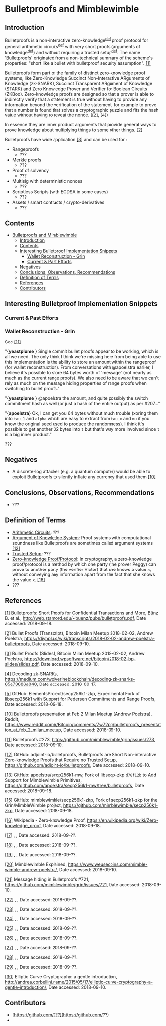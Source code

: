 # <a name="h-Bulletproofs-and-Mimblewimble"> </a>Bulletproofs and Mimblewimble

## <a name="h-Introduction"> </a>Introduction

Bulletproofs is a non-interactive zero-knowledge<sup>[def](#zk)</sup> proof protocol for general arithmetic circuits<sup>[def](#ac)</sup> with very short proofs (arguments of knowledge<sup>[def](#afs)</sup>) and without requiring a trusted setup<sup>[def](#ts)</sup>. The name 'Bulletproofs' originated from a non-technical summary of the scheme's properties: "short like a bullet with bulletproof security assumption". [[1]][\[1\]]

Bulletproofs form part of the family of distinct zero-knowledge proof systems, like Zero-Knowledge Succinct Non-Interactive ARguments of Knowledge (zk-SNARK), Succinct Transparent ARgument of Knowledge (STARK) and Zero Knowledge Prover and Verifier for Boolean Circuits (ZKBoo).  Zero-knowledge proofs are designed so that a prover is able to indirectly verify that a statement is true without having to provide any information beyond the verification of the statement, for example to prove that a number is found that solves a cryptographic puzzle and fits the hash value without having to reveal the nonce. ([[2]][\[2\]], [[4]][\[4\]])

In essence they are inner product arguments that provide general ways to prove knowledge about multiplying things to some other things. [[2]][\[2\]]



Bulletproofs have wide application [[3]][\[3\]] and can be used for :

- Rangeproofs
  - ???
- Merkle proofs
  - ???
- Proof of solvency
  - ???
- Multisig with deterministic nonces
  - ???
- Scriptless Scripts (with ECDSA in some cases)
  - ???
- Assets / smart contracts / crypto-derivatives
  - ???



## <a name="h-Contents"> </a>Contents

- [Bulletproofs and Mimblewimble](#h-Bulletproofs-and-Mimblewimble)
  - [Introduction](#h-Introduction)
  - [Contents](#h-Contents)
  - [Interesting Bulletproof Implementation Snippets](#h-Interesting-Bulletproof-Implementation-Snippets)
    - [Wallet Reconstruction - Grin](#h-Wallet-Reconstruction-Grin)
    - [Current & Past Efforts](#h-Current-Past-Efforts)
  - [Negatives](#h-Negatives)
  - [Conclusions, Observations, Recommendations](#h-Conclusions,-Observations,-Recommendations)
  - [Definition of Terms](#h-Definition-of-Terms)
  - [References](#h-References)
  - [Contributors](#h-Contributors)



## <a name="h-Interesting-Bulletproof-Implementation-Snippets"> </a>Interesting Bulletproof Implementation Snippets

### <a name="h-Current-Past-Efforts"> </a>Current & Past Efforts



### <a name="h-Wallet-Reconstruction-Grin"> </a>Wallet Reconstruction - Grin

See  [[11]][\[11\]]

"{**yeastplume** } Single commit bullet proofs appear to be working, which is all we need. The only think I think we're missing here from being able to use this implementation is the ability to store an amount within the rangeproof (for wallet reconstruction). From conversations with @apoelstra earlier, I believe it's possible to store 64 bytes worth of 'message' (not nearly as much as the current range proofs). We also need to be aware that we can't rely as much on the message hiding properties of range proofs when switching to bullet proofs."

"{**yeastplume** } @apoelstra the amount, and quite possibly the switch commitment hash as well (or just a hash of the entire output) as per #207..."

"{**apoelstra**} Ok, I can get you 64 bytes without much trouble (xoring them into `tau_1` and `alpha` which are easy to extract from `tau_x` and `mu` if you know the original seed used to produce the randomness). I think it's possible to get another 32 bytes into `t` but that's way more involved since `t` is a big inner product." 

???

## <a name="h-Negatives"> </a>Negatives

- A discrete-log attacker (e.g. a quantum computer) would be able to exploit Bulletproofs to silently inflate any currency that used them [[10]][\[10\]]

## <a name="h-Conclusions,-Observations,-Recommendations"> </a>Conclusions, Observations, Recommendations

- ???

## <a name="h-Definition-of-Terms"> </a>Definition of Terms

- <u>Arithmetic Circuits</u>:<a name="ac"> </a>???
- <u>Argument of Knowledge System</u>:<a name="afs"> </a>Proof systems with computational soundness like Bulletproofs are sometimes called argument systems [[12]][\[12\]]
- <u>Trusted Setup</u>:<a name="ts"> </a>???
- <u>Zero-knowledge Proof/Protocol</u>:<a name="zk"> </a>In cryptography, a zero-knowledge proof/protocol is a method by which one party (the prover Peggy) can prove to another party (the verifier Victor) that she knows a value `x`, without conveying any information apart from the fact that she knows the value `x`. [[16]][\[16\]]
- ???

## <a name="h-References"> </a>References

[[1]][\[1\]] Bulletproofs: Short Proofs for Confidential Transactions and More, Bünz B. et al., http://web.stanford.edu/~buenz/pubs/bulletproofs.pdf, Date accessed: 2018-09-18.

[\[1\]]: http://web.stanford.edu/~buenz/pubs/bulletproofs.pdf "Bulletproofs: Short Proofs for Confidential Transactions and More, Bünz B. et al"

[[2]][\[2\]] Bullet Proofs (Transcript), Bitcoin Milan Meetup 2018-02-02, Andrew Poelstra, https://diyhpl.us/wiki/transcripts/2018-02-02-andrew-poelstra-bulletproofs, Date accessed: 2018-09-10.

[\[2\]]: https://diyhpl.us/wiki/transcripts/2018-02-02-andrew-poelstra-bulletproofs "Bullet Proofs (Transcript), Bitcoin Milan Meetup 2018-02-02"

[[3]][\[3\]] Bullet Proofs (Slides), Bitcoin Milan Meetup 2018-02-02, Andrew Poelstra, https://download.wpsoftware.net/bitcoin/2018-02-bp-slides/slides.pdf, Date accessed: 2018-09-10.

[\[3\]]: https://download.wpsoftware.net/bitcoin/2018-02-bp-slides/slides.pdf "Bullet Proofs (Slides), Bitcoin Milan Meetup 2018-02-02, Andrew Poelstra"

[[4]][\[4\]] Decoding zk-SNARKs, https://medium.com/wolverineblockchain/decoding-zk-snarks-85e73886a040, Date accessed: 2018-09-17.

[\[4\]]: https://medium.com/wolverineblockchain/decoding-zk-snarks-85e73886a040 "Decoding zk-SNARKs" 

[[5]][\[5\]] GitHub: ElementsProject/secp256k1-zkp, Experimental Fork of libsecp256k1 with Support for Pedersen Commitments and Range Proofs, Date accessed: 2018-09-18.

[\[5\]]: https://github.com/ElementsProject/secp256k1-zkp "GitHub: ElementsProject/secp256k1-zkp, Experimental Fork of libsecp256k1 with Support for Pedersen Commitments and Range Proofs"





[[10]][\[10\]] Bulletproofs presentation at Feb 2 Milan Meetup (Andrew Poelstra), Reddit, https://www.reddit.com/r/Bitcoin/comments/7w72pq/bulletproofs_presentation_at_feb_2_milan_meetup, Date accessed: 2018-09-10.

[\[10\]]: https://www.reddit.com/r/Bitcoin/comments/7w72pq/bulletproofs_presentation_at_feb_2_milan_meetup "Bulletproofs presentation at Feb 2 Milan Meetup (Andrew Poelstra), Reddit"

[[11]][\[11\]] Bulletproofs #273, https://github.com/mimblewimble/grin/issues/273, Date  accessed: 2018-09-10.

[\[11\]]: https://github.com/mimblewimble/grin/issues/273	"Bulletproofs #273"

[[12]][\[12\]] GitHub: adjoint-io/bulletproofs, Bulletproofs are Short Non-interactive Zero-knowledge Proofs that Require no Trusted Setup, https://github.com/adjoint-io/bulletproofs, Date accessed: 2018-09-10.

[\[12\]]: https://github.com/adjoint-io/bulletproofs "GitHub: adjoint-io/bulletproofs, Bulletproofs are Short Non-interactive Zero-knowledge Proofs that Require no Trusted Setup"

[[13]][\[13\]] GitHub: apoelstra/secp256k1-mw, Fork of libsecp-zkp `d78f12b` to Add Support for Mimblewimble Primitives, https://github.com/apoelstra/secp256k1-mw/tree/bulletproofs, Date accessed: 2018-09-18.

[\[13\]]: https://github.com/apoelstra/secp256k1-mw/tree/bulletproofs "GitHub: apoelstra/secp256k1-mw, Fork of libsecp-zkp `d78f12b` to Add Support for Mimblewimble Primitives"



[[15]][\[15\]] GitHub: mimblewimble/secp256k1-zkp, Fork of secp256k1-zkp for the Grin/MimbleWimble project, https://github.com/mimblewimble/secp256k1-zkp, Date accessed: 2018-09-18.

[\[15\]]: https://github.com/mimblewimble/secp256k1-zkp ""

[[16]][\[16\]]  Wikipedia - Zero-knowledge Proof,  https://en.wikipedia.org/wiki/Zero-knowledge_proof, Date accessed: 2018-09-18. 

[\[16\]]: https://en.wikipedia.org/wiki/Zero-knowledge_proof	"Wikipedia - Zero-knowledge Proof"

[[17]][\[17\]] , , Date accessed: 2018-09-??.

[\[17\]]:  ""

[[18]][\[18\]] , , Date accessed: 2018-09-??.

[\[18\]]:  ""

[[19]][\[19\]] , , Date accessed: 2018-09-??.

[\[19\]]:  ""

[[20]][\[20\]] Mimblewimble Explained, https://www.weusecoins.com/mimble-wimble-andrew-poelstra/, Date accessed: 2018-09-10.

[\[20\]]: https://www.weusecoins.com/mimble-wimble-andrew-poelstra	"Mimblewimble Explained"

[[21]][\[21\]] Message hiding in Bulletproofs #721, https://github.com/mimblewimble/grin/issues/721, Date accessed: 2018-09-10.

[\[21\]]: https://github.com/mimblewimble/grin/issues/721	"Message hiding in Bulletproofs #721"

[[22]][\[22\]] , , Date accessed: 2018-09-??.

[\[22\]]:  ""

[[23]][\[23\]] , , Date accessed: 2018-09-??.

[\[23\]]:  ""

[[24]][\[24\]] , , Date accessed: 2018-09-??.

[\[24\]]:  ""

[[25]][\[25\]] , , Date accessed: 2018-09-??.

[\[25\]]:  ""

[[26]][\[26\]] , , Date accessed: 2018-09-??.

[\[26\]]:  ""

[[27]][\[27\]] , , Date accessed: 2018-09-??.

[\[27\]]:  ""

[[28]][\[28\]] , , Date accessed: 2018-09-??.

[\[28\]]:  ""

[[29]][\[29\]] , , Date accessed: 2018-09-??.

[\[29\]]:  ""

[[30]][\[30\]] Elliptic Curve Cryptography: a gentle introduction, http://andrea.corbellini.name/2015/05/17/elliptic-curve-cryptography-a-gentle-introduction/, Date accessed: 2018-09-10.

[\[30\]]: http://andrea.corbellini.name/2015/05/17/elliptic-curve-cryptography-a-gentle-introduction "Elliptic Curve Cryptography: a gentle introduction"

## <a name="h-Contributors"> </a>Contributors

- [https://github.com/???](https://github.com/??)
- 
